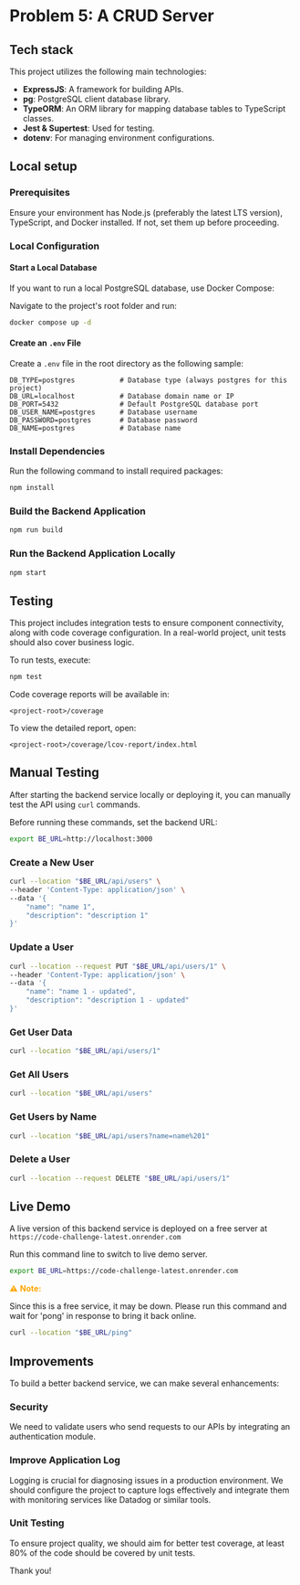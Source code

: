 # Problem 5: A CRUD Server

## Tech stack
This project utilizes the following main technologies:

- **ExpressJS**: A framework for building APIs.
- **pg**: PostgreSQL client database library.
- **TypeORM**: An ORM library for mapping database tables to TypeScript classes.
- **Jest & Supertest**: Used for testing.
- **dotenv**: For managing environment configurations.

## Local setup

### Prerequisites

Ensure your environment has Node.js (preferably the latest LTS version), TypeScript, and Docker installed. If not, set them up before proceeding.

### Local Configuration

#### Start a Local Database

If you want to run a local PostgreSQL database, use Docker Compose:

Navigate to the project's root folder and run:

```sh
docker compose up -d
```

#### Create an `.env` File

Create a `.env` file in the root directory as the following sample:

```
DB_TYPE=postgres           # Database type (always postgres for this project)
DB_URL=localhost           # Database domain name or IP
DB_PORT=5432               # Default PostgreSQL database port
DB_USER_NAME=postgres      # Database username
DB_PASSWORD=postgres       # Database password
DB_NAME=postgres           # Database name
```
### Install Dependencies

Run the following command to install required packages:

```sh
npm install
```

### Build the Backend Application

```sh
npm run build
```

### Run the Backend Application Locally

```sh
npm start
```

## Testing

This project includes integration tests to ensure component connectivity, along with code coverage configuration. In a real-world project, unit tests should also cover business logic.

To run tests, execute:

```sh
npm test
```

Code coverage reports will be available in:

```
<project-root>/coverage
```

To view the detailed report, open:

```
<project-root>/coverage/lcov-report/index.html
```

## Manual Testing
After starting the backend service locally or deploying it, you can manually test the API using `curl` commands.

Before running these commands, set the backend URL:
```sh
export BE_URL=http://localhost:3000
```

### Create a New User
```sh
curl --location "$BE_URL/api/users" \
--header 'Content-Type: application/json' \
--data '{
    "name": "name 1",
    "description": "description 1"
}'
```

### Update a User
```sh
curl --location --request PUT "$BE_URL/api/users/1" \
--header 'Content-Type: application/json' \
--data '{
    "name": "name 1 - updated",
    "description": "description 1 - updated"
}'
```

### Get User Data
```sh
curl --location "$BE_URL/api/users/1"
```

### Get All Users
```sh
curl --location "$BE_URL/api/users"
```

### Get Users by Name
```sh
curl --location "$BE_URL/api/users?name=name%201"
```

### Delete a User
```sh
curl --location --request DELETE "$BE_URL/api/users/1"
```

## Live Demo
A live version of this backend service is deployed on a free server at `https://code-challenge-latest.onrender.com`

Run this command line to switch to live demo server.
```sh
export BE_URL=https://code-challenge-latest.onrender.com
```

<span style="color:orange;">⚠️ **Note:**</span>  
  
Since this is a free service, it may be down. Please run this command and wait for 'pong' in response to bring it back online.

```sh
curl --location "$BE_URL/ping"
```

## Improvements
To build a better backend service, we can make several enhancements:

### Security
We need to validate users who send requests to our APIs by integrating an authentication module.

### Improve Application Log
Logging is crucial for diagnosing issues in a production environment. We should configure the project to capture logs effectively and integrate them with monitoring services like Datadog or similar tools.

### Unit Testing
To ensure project quality, we should aim for better test coverage, at least 80% of the code should be covered by unit tests.

Thank you!

